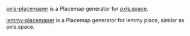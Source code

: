 [pxls-placemaper](https://github.com/Chssam/pixel_maper/tree/main/pxls-placemaper#pxls-placemaper)
is a Placemap generator for [pxls.space](https://pxls.space/).

[lemmy-placemaper](https://github.com/Chssam/pixel_maper/tree/main/lemmy-placemaper)
is a Placemap generator for lemmy place, similar as pxls.space.
